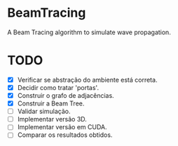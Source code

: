 # BeamTracing
A Beam Tracing algorithm to simulate wave propagation.

# TODO
- [X] Verificar se abstração do ambiente está correta.
- [X] Decidir como tratar 'portas'.
- [X] Construir o grafo de adjacências.
- [X] Construir a Beam Tree.
- [ ] Validar simulação.
- [ ] Implementar versão 3D.
- [ ] Implementar versão em CUDA.
- [ ] Comparar os resultados obtidos.

